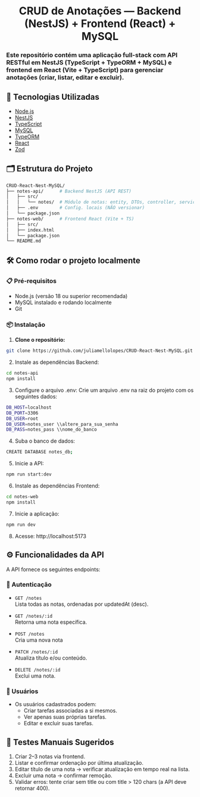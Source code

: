 <h1 align="center"> CRUD de Anotações — Backend (NestJS) + Frontend (React) + MySQL

<h3>
  Este repositório contém uma aplicação full-stack com API RESTful em NestJS (TypeScript + TypeORM + MySQL) e frontend em React (Vite + TypeScript) para gerenciar anotações (criar, listar, editar e excluir).
</h2>

## 🚀 Tecnologias Utilizadas

- [Node.js](https://nodejs.org/)
- [NestJS](https://nestjs.com/)
- [TypeScript](https://www.typescriptlang.org/)
- [MySQL](https://www.mysql.com/)
- [TypeORM](https://typeorm.io/)
- [React](https://react.dev/)
- [Zod](https://zod.dev/)

## 🗂️ Estrutura do Projeto
```bash
CRUD-React-Nest-MySQL/
├── notes-api/      # Backend NestJS (API REST)
│   ├── src/
│   │   └── notes/  # Módulo de notas: entity, DTOs, controller, service
│   ├── .env        # Config. locais (NÃO versionar)
│   └── package.json
├── notes-web/      # Frontend React (Vite + TS)
│   ├── src/
│   ├── index.html
│   └── package.json
└── README.md
```

## 🛠️ Como rodar o projeto localmente

### 📋 Pré-requisitos

- Node.js (versão 18 ou superior recomendada)
- MySQL instalado e rodando localmente
- Git

### 📦 Instalação

1. **Clone o repositório:**

```bash
git clone https://github.com/juliamellolopes/CRUD-React-Nest-MySQL.git
```

2. Instale as dependências Backend:

```bash
cd notes-api
npm install
```

3. Configure o arquivo .env:
Crie um arquivo .env na raiz do projeto com os seguintes dados:

```bash
DB_HOST=localhost
DB_PORT=3306
DB_USER=root
DB_USER=notes_user \\altere_para_sua_senha
DB_PASS=notes_pass \\nome_do_banco
```

4. Suba o banco de dados:

```bash
CREATE DATABASE notes_db;
```

5. Inicie a API:
   
```bash
npm run start:dev
```

6. Instale as dependências Frontend:

```bash
cd notes-web
npm install
```

7. Inicie a aplicação:

```bash
npm run dev
```

8. Acesse: http://localhost:5173

## ⚙️ Funcionalidades da API

A API fornece os seguintes endpoints:

### 🔐 Autenticação

- `GET /notes`  
  Lista todas as notas, ordenadas por updatedAt (desc).

- `GET /notes/:id`  
  Retorna uma nota específica.

- `POST /notes`  
  Cria uma nova nota

- `PATCH /notes/:id`  
  Atualiza título e/ou conteúdo.

- `DELETE /notes/:id`  
  Exclui uma nota.

### 👤 Usuários

- Os usuários cadastrados podem:
  - Criar tarefas associadas a si mesmos.
  - Ver apenas suas próprias tarefas.
  - Editar e excluir suas tarefas.


## 🧪 Testes Manuais Sugeridos

1. Criar 2–3 notas via frontend.
2. Listar e confirmar ordenação por última atualização.
3. Editar título de uma nota → verificar atualização em tempo real na lista.
4. Excluir uma nota → confirmar remoção.
5. Validar erros: tente criar sem title ou com title > 120 chars (a API deve retornar 400).
